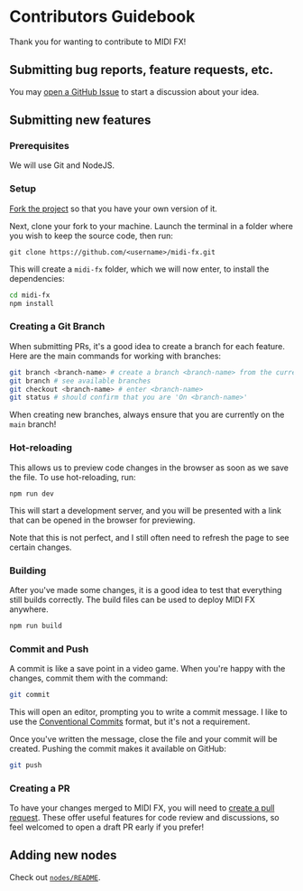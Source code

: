 # Contributors Guidebook

Thank you for wanting to contribute to MIDI FX! 

## Submitting bug reports, feature requests, etc.

You may [open a GitHub Issue](https://github.com/danferns/midi-fx/issues) to start a discussion about your idea.

## Submitting new features

### Prerequisites

We will use Git and NodeJS.

### Setup 

[Fork the project](https://github.com/danferns/midi-fx/fork) so that you have your own version of it.

Next, clone your fork to your machine. Launch the terminal in a folder where you wish to keep the source code, then run:

```shell
git clone https://github.com/<username>/midi-fx.git
```

This will create a `midi-fx` folder, which we will now enter, to install the dependencies:

```sh
cd midi-fx
npm install
```

### Creating a Git Branch

When submitting PRs, it's a good idea to create a branch for each feature. Here are the main commands for working with branches:

```sh
git branch <branch-name> # create a branch <branch-name> from the current point
git branch # see available branches
git checkout <branch-name> # enter <branch-name>
git status # should confirm that you are 'On <branch-name>'
```

When creating new branches, always ensure that you are currently on the `main` branch!

### Hot-reloading

This allows us to preview code changes in the browser as soon as we save the file. To use hot-reloading, run:

```
npm run dev
```

This will start a development server, and you will be presented with a link that can be opened in the browser for previewing.

Note that this is not perfect, and I still often need to refresh the page to see certain changes.

### Building

After you've made some changes, it is a good idea to test that everything still builds correctly. The build files can be used to deploy MIDI FX anywhere.

```sh
npm run build
```

### Commit and Push

A commit is like a save point in a video game. When you're happy with the changes, commit them with the command:

```sh
git commit
```

This will open an editor, prompting you to write a commit message. I like to use the [Conventional Commits](https://www.conventionalcommits.org/en/v1.0.0) format, but it's not a requirement.

Once you've written the message, close the file and your commit will be created. Pushing the commit makes it available on GitHub:

```sh
git push
```

### Creating a PR

To have your changes merged to MIDI FX, you will need to [create a pull request](https://docs.github.com/en/pull-requests/collaborating-with-pull-requests/proposing-changes-to-your-work-with-pull-requests/creating-a-pull-request#creating-the-pull-request). These offer useful features for code review and discussions, so feel welcomed to open a draft PR early if you prefer!
## Adding new nodes

Check out [`nodes/README`](./src/svelte/nodes/README.md).

